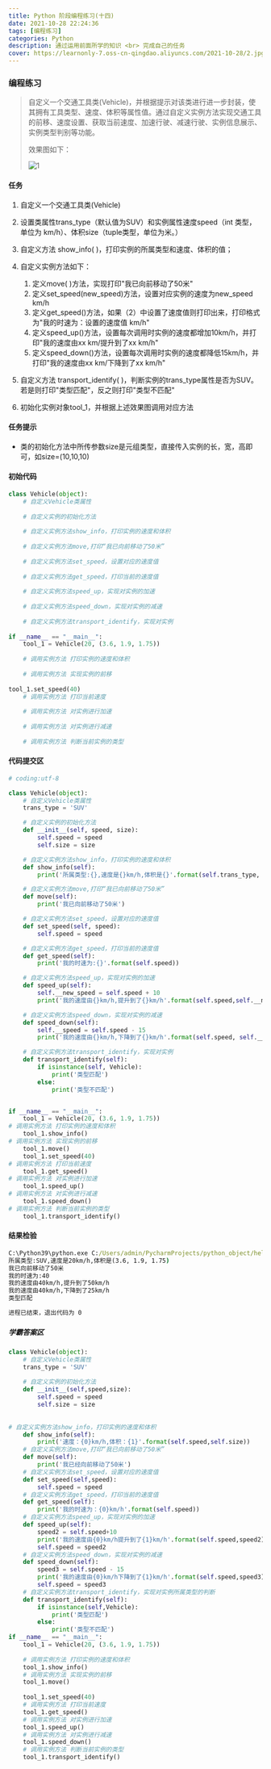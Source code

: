 ```yaml
---
title: Python 阶段编程练习(十四)
date: 2021-10-28 22:24:36
tags: [编程练习]
categories: Python
description: 通过运用前面所学的知识 <br> 完成自己的任务
cover: https://learnonly-7.oss-cn-qingdao.aliyuncs.com/2021-10-28/2.jpg
---
```


### 编程练习

> 自定义一个交通工具类(Vehicle)，并根据提示对该类进行进一步封装，使其拥有工具类型、速度、体积等属性值。通过自定义实例方法实现交通工具的前移、速度设置、获取当前速度、加速行驶、减速行驶、实例信息展示、实例类型判别等功能。
>
> 效果图如下：
>
> ![1](https://learnonly-7.oss-cn-qingdao.aliyuncs.com/2021-10-28/1.jpg)

#### 任务

1. 自定义一个交通工具类(Vehicle)
2. 设置类属性trans_type（默认值为SUV）和实例属性速度speed（int 类型，单位为 km/h）、体积size（tuple类型，单位为米。）
3. 自定义方法 show_info( )，打印实例的所属类型和速度、体积的值；
4. 自定义实例方法如下：

   1. 定义move( )方法，实现打印"我已向前移动了50米"
   2. 定义set_speed(new_speed)方法，设置对应实例的速度为new_speed km/h
   3. 定义get_speed()方法，如果（2）中设置了速度值则打印出来，打印格式为"我的时速为：设置的速度值 km/h"
   4. 定义speed_up()方法，设置每次调用时实例的速度都增加10km/h，并打印"我的速度由xx km/提升到了xx km/h"
   5. 定义speed_down()方法，设置每次调用时实例的速度都降低15km/h，并打印"我的速度由xx km/下降到了xx km/h"
5. 自定义方法 transport_identify( )，判断实例的trans_type属性是否为SUV。若是则打印"类型匹配"，反之则打印"类型不匹配"
6. 初始化实例对象tool_1，并根据上述效果图调用对应方法

#### 任务提示

- 类的初始化方法中所传参数size是元组类型，直接传入实例的长，宽，高即可，如size=(10,10,10)

#### 初始代码

```python
class Vehicle(object):
	# 自定义Vehicle类属性
    
	# 自定义实例的初始化方法
    
	# 自定义实例方法show_info，打印实例的速度和体积
    
	# 自定义实例方法move,打印“我已向前移动了50米”
    
	# 自定义实例方法set_speed，设置对应的速度值
    
	# 自定义实例方法get_speed，打印当前的速度值
    
	# 自定义实例方法speed_up，实现对实例的加速
    
	# 自定义实例方法speed_down，实现对实例的减速
    
	# 自定义实例方法transport_identify，实现对实例
    
if __name__ == "__main__":
	tool_1 = Vehicle(20, (3.6, 1.9, 1.75))
    
	# 调用实例方法 打印实例的速度和体积
    
	# 调用实例方法 实现实例的前移
    
tool_1.set_speed(40)
	# 调用实例方法 打印当前速度
    
	# 调用实例方法 对实例进行加速
    
	# 调用实例方法 对实例进行减速
    
	# 调用实例方法 判断当前实例的类型
```

#### 代码提交区

```python
# coding:utf-8

class Vehicle(object):
    # 自定义Vehicle类属性
    trans_type = 'SUV'

    # 自定义实例的初始化方法
    def __init__(self, speed, size):
        self.speed = speed
        self.size = size

    # 自定义实例方法show_info，打印实例的速度和体积
    def show_info(self):
        print('所属类型:{},速度是{}km/h,体积是{}'.format(self.trans_type, self.speed, self.size))

    # 自定义实例方法move,打印“我已向前移动了50米”
    def move(self):
        print('我已向前移动了50米')

    # 自定义实例方法set_speed，设置对应的速度值
    def set_speed(self, speed):
        self.speed = speed

    # 自定义实例方法get_speed，打印当前的速度值
    def get_speed(self):
        print('我的时速为:{}'.format(self.speed))

    # 自定义实例方法speed_up，实现对实例的加速
    def speed_up(self):
        self.__new_speed = self.speed + 10
        print('我的速度由{}km/h,提升到了{}km/h'.format(self.speed,self.__new_speed))

    # 自定义实例方法speed_down，实现对实例的减速
    def speed_down(self):
        self.__speed = self.speed - 15
        print('我的速度由{}km/h,下降到了{}km/h'.format(self.speed, self.__speed))

    # 自定义实例方法transport_identify，实现对实例
    def transport_identify(self):
        if isinstance(self, Vehicle):
            print('类型匹配')
        else:
            print('类型不匹配')


if __name__ == "__main__":
    tool_1 = Vehicle(20, (3.6, 1.9, 1.75))
# 调用实例方法 打印实例的速度和体积
    tool_1.show_info()
# 调用实例方法 实现实例的前移
    tool_1.move()
    tool_1.set_speed(40)
# 调用实例方法 打印当前速度
    tool_1.get_speed()
# 调用实例方法 对实例进行加速
    tool_1.speed_up()
# 调用实例方法 对实例进行减速
    tool_1.speed_down()
# 调用实例方法 判断当前实例的类型
    tool_1.transport_identify()
```

#### 结果检验

```cmd
C:\Python39\python.exe C:/Users/admin/PycharmProjects/python_object/hello.py
所属类型:SUV,速度是20km/h,体积是(3.6, 1.9, 1.75)
我已向前移动了50米
我的时速为:40
我的速度由40km/h,提升到了50km/h
我的速度由40km/h,下降到了25km/h
类型匹配

进程已结束，退出代码为 0

```

##### 学霸答案区

```python
class Vehicle(object):
    # 自定义Vehicle类属性
    trans_type = 'SUV'
 
    # 自定义实例的初始化方法
    def __init__(self,speed,size):
        self.speed = speed
        self.size = size
 
 
# 自定义实例方法show_info，打印实例的速度和体积
    def show_info(self):
        print('速度：{0}km/h,体积：{1}'.format(self.speed,self.size))
    # 自定义实例方法move,打印“我已向前移动了50米”
    def move(self):
        print('我已经向前移动了50米')
    # 自定义实例方法set_speed，设置对应的速度值
    def set_speed(self,speed):
        self.speed = speed
    # 自定义实例方法get_speed，打印当前的速度值
    def get_speed(self):
        print('我的时速为：{0}km/h'.format(self.speed))
    # 自定义实例方法speed_up，实现对实例的加速
    def speed_up(self):
        speed2 = self.speed+10
        print('我的速度由{0}km/h提升到了{1}km/h'.format(self.speed,speed2))
        self.speed = speed2
    # 自定义实例方法speed_down，实现对实例的减速
    def speed_down(self):
        speed3 = self.speed - 15
        print('我的速度由{0}km/h下降到了{1}km/h'.format(self.speed,speed3))
        self.speed = speed3
    # 自定义实例方法transport_identify，实现对实例所属类型的判断
    def transport_identify(self):
        if isinstance(self,Vehicle):
            print('类型匹配')
        else:
            print('类型不匹配')
if __name__ == "__main__":
    tool_1 = Vehicle(20, (3.6, 1.9, 1.75))
 
    # 调用实例方法 打印实例的速度和体积
    tool_1.show_info()
    # 调用实例方法 实现实例的前移
    tool_1.move()
 
    tool_1.set_speed(40)
    # 调用实例方法 打印当前速度
    tool_1.get_speed()
    # 调用实例方法 对实例进行加速
    tool_1.speed_up()
    # 调用实例方法 对实例进行减速
    tool_1.speed_down()
    # 调用实例方法 判断当前实例的类型
    tool_1.transport_identify()
```
